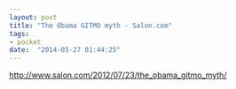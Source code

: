 ```yaml
---
layout: post
title: "The Obama GITMO myth - Salon.com"
tags:
- pocket
date:  "2014-05-27 01:44:25"
---
```


http://www.salon.com/2012/07/23/the_obama_gitmo_myth/

